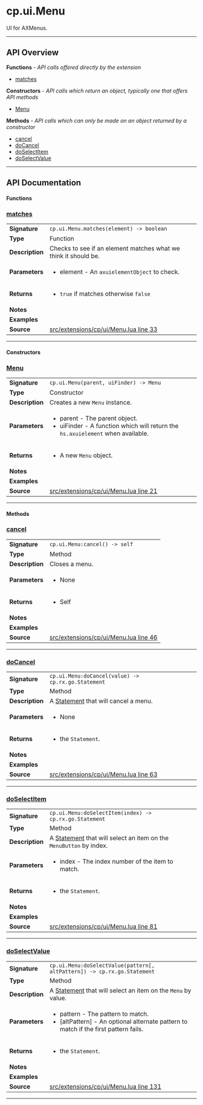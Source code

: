 # cp.ui.Menu

UI for AXMenus.

---

## API Overview
**Functions** - _API calls offered directly by the extension_
 * [matches](#matches)

**Constructors** - _API calls which return an object, typically one that offers API methods_
 * [Menu](#menu)

**Methods** - _API calls which can only be made on an object returned by a constructor_
 * [cancel](#cancel)
 * [doCancel](#docancel)
 * [doSelectItem](#doselectitem)
 * [doSelectValue](#doselectvalue)


---

## API Documentation

#### Functions


### [matches](#matches)

|                                             |                                                                                     |
| --------------------------------------------|-------------------------------------------------------------------------------------|
| **Signature**                               | `cp.ui.Menu.matches(element) -> boolean`                                                                    |
| **Type**                                    | Function                                                                     |
| **Description**                             | Checks to see if an element matches what we think it should be.                                                                     |
| **Parameters**                              | <ul><li>element - An `axuielementObject` to check.</li></ul> |
| **Returns**                                 | <ul><li>`true` if matches otherwise `false`</li></ul>          |
| **Notes**                                   | <ul></ul> |
| **Examples**                                | <ul></ul> |
| **Source**                                  | [src/extensions/cp/ui/Menu.lua line 33](https://github.com/CommandPost/CommandPost/blob/develop/src/extensions/cp/ui/Menu.lua#L33) |

---

#### Constructors


### [Menu](#menu)

|                                             |                                                                                     |
| --------------------------------------------|-------------------------------------------------------------------------------------|
| **Signature**                               | `cp.ui.Menu(parent, uiFinder) -> Menu`                                                                    |
| **Type**                                    | Constructor                                                                     |
| **Description**                             | Creates a new `Menu` instance.                                                                     |
| **Parameters**                              | <ul><li>parent - The parent object.</li><li>uiFinder - A function which will return the `hs.axuielement` when available.</li></ul> |
| **Returns**                                 | <ul><li>A new `Menu` object.</li></ul>          |
| **Notes**                                   | <ul></ul> |
| **Examples**                                | <ul></ul> |
| **Source**                                  | [src/extensions/cp/ui/Menu.lua line 21](https://github.com/CommandPost/CommandPost/blob/develop/src/extensions/cp/ui/Menu.lua#L21) |

---

#### Methods


### [cancel](#cancel)

|                                             |                                                                                     |
| --------------------------------------------|-------------------------------------------------------------------------------------|
| **Signature**                               | `cp.ui.Menu:cancel() -> self`                                                                    |
| **Type**                                    | Method                                                                     |
| **Description**                             | Closes a menu.                                                                     |
| **Parameters**                              | <ul><li>None</li></ul> |
| **Returns**                                 | <ul><li>Self</li></ul>          |
| **Notes**                                   | <ul></ul> |
| **Examples**                                | <ul></ul> |
| **Source**                                  | [src/extensions/cp/ui/Menu.lua line 46](https://github.com/CommandPost/CommandPost/blob/develop/src/extensions/cp/ui/Menu.lua#L46) |

---


### [doCancel](#docancel)

|                                             |                                                                                     |
| --------------------------------------------|-------------------------------------------------------------------------------------|
| **Signature**                               | `cp.ui.Menu:doCancel(value) -> cp.rx.go.Statement`                                                                    |
| **Type**                                    | Method                                                                     |
| **Description**                             | A [Statement](cp.rx.go.Statement.md) that will cancel a menu.                                                                     |
| **Parameters**                              | <ul><li>None</li></ul> |
| **Returns**                                 | <ul><li>the `Statement`.</li></ul>          |
| **Notes**                                   | <ul></ul> |
| **Examples**                                | <ul></ul> |
| **Source**                                  | [src/extensions/cp/ui/Menu.lua line 63](https://github.com/CommandPost/CommandPost/blob/develop/src/extensions/cp/ui/Menu.lua#L63) |

---


### [doSelectItem](#doselectitem)

|                                             |                                                                                     |
| --------------------------------------------|-------------------------------------------------------------------------------------|
| **Signature**                               | `cp.ui.Menu:doSelectItem(index) -> cp.rx.go.Statement`                                                                    |
| **Type**                                    | Method                                                                     |
| **Description**                             | A [Statement](cp.rx.go.Statement.md) that will select an item on the `MenuButton` by index.                                                                     |
| **Parameters**                              | <ul><li>index - The index number of the item to match.</li></ul> |
| **Returns**                                 | <ul><li>the `Statement`.</li></ul>          |
| **Notes**                                   | <ul></ul> |
| **Examples**                                | <ul></ul> |
| **Source**                                  | [src/extensions/cp/ui/Menu.lua line 81](https://github.com/CommandPost/CommandPost/blob/develop/src/extensions/cp/ui/Menu.lua#L81) |

---


### [doSelectValue](#doselectvalue)

|                                             |                                                                                     |
| --------------------------------------------|-------------------------------------------------------------------------------------|
| **Signature**                               | `cp.ui.Menu:doSelectValue(pattern[, altPattern]) -> cp.rx.go.Statement`                                                                    |
| **Type**                                    | Method                                                                     |
| **Description**                             | A [Statement](cp.rx.go.Statement.md) that will select an item on the `Menu` by value.                                                                     |
| **Parameters**                              | <ul><li>pattern - The pattern to match.</li><li>[altPattern] - An optional alternate pattern to match if the first pattern fails.</li></ul> |
| **Returns**                                 | <ul><li>the `Statement`.</li></ul>          |
| **Notes**                                   | <ul></ul> |
| **Examples**                                | <ul></ul> |
| **Source**                                  | [src/extensions/cp/ui/Menu.lua line 131](https://github.com/CommandPost/CommandPost/blob/develop/src/extensions/cp/ui/Menu.lua#L131) |

---

